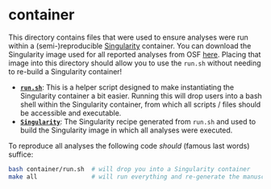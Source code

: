 # container

This directory contains files that were used to ensure analyses were run within a (semi-)reproducible [Singularity](https://sylabs.io/docs/) container.
You can download the Singularity image used for all reported analyses from OSF [here](https://osf.io/h6jwx/).
Placing that image into this directory should allow you to use the `run.sh` without needing to re-build a Singularity container!

- [**`run.sh`**](run.sh): This is a helper script designed to make instantiating the Singularity container a bit easier.
  Running this will drop users into a bash shell within the Singularity container, from which all scripts / files should be accessible and executable.
- [**`Singularity`**](Singularity): The Singularity recipe generated from `run.sh` and used to build the Singularity image in which all analyses were executed.

To reproduce all analyses the following code *should* (famous last words) suffice:

```bash
bash container/run.sh  # will drop you into a Singularity container
make all               # will run everything and re-generate the manuscript PDF
```
